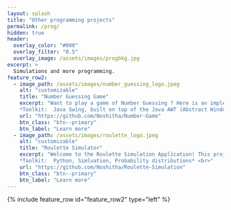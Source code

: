 ```yaml
---
layout: splash
title: "Other programming projects"
permalink: /prog/
hidden: true
header:
  overlay_color: "#000"
  overlay_filter: "0.5"
  overlay_image: /assets/images/progbkg.jpg
excerpt: >
  Simulations and more programming.
feature_row2:
  - image_path: /assets/images/number_guessing_logo.jpeg
    alt: "customizable"
    title: "Number Guessing Game"
    excerpt: "Want to play a game of Number Guessing ? Here is an implementation using Java. <br><br>
    *Toolkit:  Java Swing, built on top of the Java AWT (Abstract Window Toolkit)* <br>"
    url: "https://github.com/Noshitha/Number-Game"
    btn_class: "btn--primary"
    btn_label: "Learn more"
  - image_path: /assets/images/roulette_logo.jpeg
    alt: "customizable"
    title: "Roulette Simulator"
    excerpt: "Welcome to the Roulette Simulation Application! This project is a simple yet engaging simulation of a classic roulette game built using Python's Tkinter library for the graphical user interface (GUI). <br><br>
    *Toolkit:  Python, Simluation, Probability distributions* <br>"
    url: "https://github.com/Noshitha/Roulette-Simulation"
    btn_class: "btn--primary"
    btn_label: "Learn more"
---
```

{% include feature_row id="feature_row2" type="left" %}
